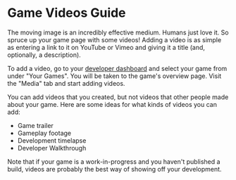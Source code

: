 # Game Videos Guide

The moving image is an incredibly effective medium. Humans just love it. So spruce up your game page with some videos! Adding a video is as simple as entering a link to it on YouTube or Vimeo and giving it a title (and, optionally, a description).

To add a video, go to your [developer dashboard](http://gamejolt.com/dashboard/) and select your game from under "Your Games". You will be taken to the game's overview page. Visit the "Media" tab and start adding videos.

You can add videos that you created, but not videos that other people made about your game. Here are some ideas for what kinds of videos you can add:

- Game trailer
- Gameplay footage
- Development timelapse
- Developer Walkthrough

Note that if your game is a work-in-progress and you haven't published a build, videos are probably the best way of showing off your development.
